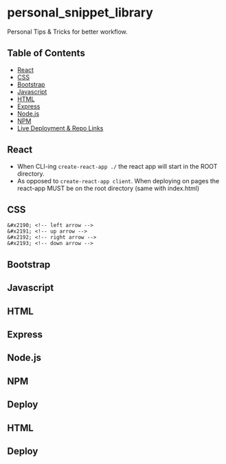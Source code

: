 # personal_snippet_library
Personal Tips &amp; Tricks for better workflow. 

## Table of Contents

* [React](#react)
* [CSS](#css)
* [Bootstrap](#bootstrap)
* [Javascript](#javascript)
* [HTML](#html)
* [Express](#express)
* [Node.js](#node.js)
* [NPM](#npm)
* [Live Deployment & Repo Links](#deploy)


## React

 - When CLI-ing `create-react-app ./` the react app will start in the ROOT directory.
 - As opposed to `create-react-app client`. When deploying on pages the react-app MUST be on the root directory (same with index.html)


## CSS

```
&#x2190; <!-- left arrow -->
&#x2191; <!-- up arrow -->
&#x2192; <!-- right arrow -->
&#x2193; <!-- down arrow -->
```

## Bootstrap

## Javascript

## HTML

## Express

## Node.js

## NPM

## Deploy

## HTML

## Deploy
